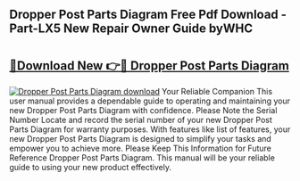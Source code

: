 ## Dropper Post Parts Diagram Free Pdf Download - Part-LX5 New Repair Owner Guide byWHC

# <h2><a href="http://dfpohq.blite.top/?on=Dropper+Post+Parts+Diagram">🔗Download New 👉🔴 Dropper Post Parts Diagram</a></h2>

[![Dropper Post Parts Diagram download](https://i.imgur.com/lujVjoI.png)](http://dfpohq.blite.top/?on=Dropper+Post+Parts+Diagram)
Your Reliable Companion This user manual provides a dependable guide to operating and maintaining your new Dropper Post Parts Diagram with confidence. Please Note the Serial Number Locate and record the serial number of your new Dropper Post Parts Diagram for warranty purposes. With features like list of features, your new Dropper Post Parts Diagram is designed to simplify your tasks and empower you to achieve more. Please Keep This Information for Future Reference Dropper Post Parts Diagram. This manual will be your reliable guide to using your new product effectively.
